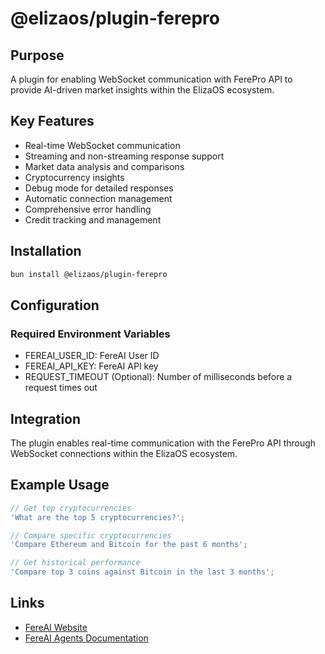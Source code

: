 # @elizaos/plugin-ferepro

## Purpose

A plugin for enabling WebSocket communication with FerePro API to provide AI-driven market insights within the ElizaOS ecosystem.

## Key Features

- Real-time WebSocket communication
- Streaming and non-streaming response support
- Market data analysis and comparisons
- Cryptocurrency insights
- Debug mode for detailed responses
- Automatic connection management
- Comprehensive error handling
- Credit tracking and management

## Installation

```bash
bun install @elizaos/plugin-ferepro
```

## Configuration

### Required Environment Variables

- FEREAI_USER_ID: FereAI User ID
- FEREAI_API_KEY: FereAI API key
- REQUEST_TIMEOUT (Optional): Number of milliseconds before a request times out

## Integration

The plugin enables real-time communication with the FerePro API through WebSocket connections within the ElizaOS ecosystem.

## Example Usage

```typescript
// Get top cryptocurrencies
'What are the top 5 cryptocurrencies?';

// Compare specific cryptocurrencies
'Compare Ethereum and Bitcoin for the past 6 months';

// Get historical performance
'Compare top 3 coins against Bitcoin in the last 3 months';
```

## Links

- [FereAI Website](https://www.fereai.xyz/)
- [FereAI Agents Documentation](https://docs.fereai.xyz/docs/product/ai-versions)

